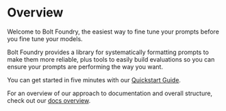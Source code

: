 # Overview

Welcome to Bolt Foundry, the easiest way to fine tune your prompts before you
fine tune your models.

Bolt Foundry provides a library for systematically formatting prompts to make
them more reliable, plus tools to easily build evaluations so you can ensure
your prompts are performing the way you want.

You can get started in five minutes with our [Quickstart Guide](quickstart.mdx).

For an overview of our approach to documentation and overall structure, check
out our [docs overview](docs-overview.md).
